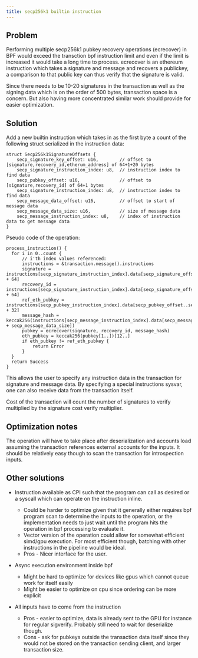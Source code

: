 ```yaml
---
title: secp256k1 builtin instruction
---
```


## Problem

Performing multiple secp256k1 pubkey recovery operations (ecrecover) in BPF would exceed the transction bpf instruction
limit and even if the limit is increased it would take a long time to process.
ecrecover is an ethereum instruction which takes a signature and message and recovers a publickey, a comparison
to that public key can thus verify that the signature is valid.

Since there needs to be 10-20 signatures in the transaction as well as the signing data which is on the
order of 500 bytes, transaction space is a concern. But also having more concentrated similar work should
provide for easier optimization.

## Solution

Add a new builtin instruction which takes in as the first byte a count of the following struct serialized in the instruction
data:

```
struct Secp256k1SignatureOffsets {
    secp_signature_key_offset: u16,        // offset to [signature,recovery_id,etherum_address] of 64+1+20 bytes
    secp_signature_instruction_index: u8,  // instruction index to find data
    secp_pubkey_offset: u16,               // offset to [signature,recovery_id] of 64+1 bytes
    secp_signature_instruction_index: u8,  // instruction index to find data
    secp_message_data_offset: u16,         // offset to start of message data
    secp_message_data_size: u16,           // size of message data
    secp_message_instruction_index: u8,    // index of instruction data to get message data
}
```

Pseudo code of the operation:
```
process_instruction() {
  for i in 0..count {
      // i'th index values referenced:
      instructions = &transaction.message().instructions
      signature = instructions[secp_signature_instruction_index].data[secp_signature_offset..secp_signature_offset + 64]
      recovery_id = instructions[secp_signature_instruction_index].data[secp_signature_offset + 64]
      ref_eth_pubkey = instructions[secp_pubkey_instruction_index].data[secp_pubkey_offset..secp_pubkey_offset + 32]
      message_hash = keccak256(instructions[secp_message_instruction_index].data[secp_message_data_offset..secp_message_data_offset + secp_message_data_size])
      pubkey = ecrecover(signature, recovery_id, message_hash)
      eth_pubkey = keccak256(pubkey[1..])[12..]
      if eth_pubkey != ref_eth_pubkey {
          return Error
      }
  }
  return Success
}
```

This allows the user to specify any instruction data in the transaction for signature and message data.
By specifying a special instructions sysvar, one can also receive data from the transaction itself.

Cost of the transaction will count the number of signatures to verify multiplied by the signature cost verify multiplier.

## Optimization notes

The operation will have to take place after deserialization and accounts load assuming the transaction references external
accounts for the inputs. It should be relatively easy though to scan the transaction for introspection inputs.

## Other solutions

* Instruction available as CPI such that the program can call as desired or a syscall which can operate on the instruction inline.
   - Could be harder to optimize given that it generally either requires bpf program scan to determine the inputs to the operation,
     or the implementation needs to just wait until the program hits the operation in bpf processing to evaluate it.
   - Vector version of the operation could allow for somewhat efficient simd/gpu execution. For most efficient though,
     batching with other instructions in the pipeline would be ideal.
   - Pros - Nicer interface for the user.

* Async execution environment inside bpf
   - Might be hard to optimize for devices like gpus which cannot queue work for itself easily
   - Might be easier to optimize on cpu since ordering can be more explicit

* All inputs have to come from the instruction
   - Pros - easier to optimize, data is already sent to the GPU for instance for regular sigverify. Probably still need to
     wait for deserialize though.
   - Cons - ask for pubkeys outside the transaction data itself since they would not be stored on the transaction sending client,
     and larger transaction size.
